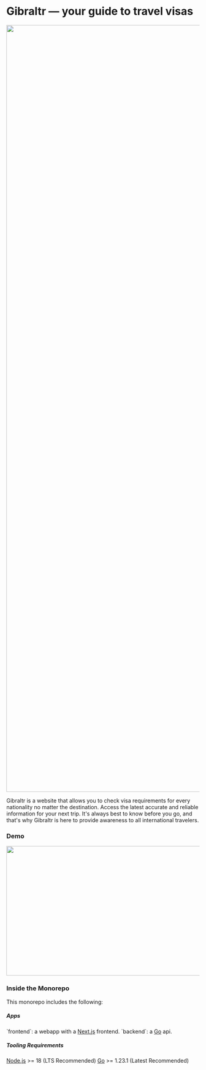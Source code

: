 <h1>Gibraltr — your guide to travel visas</h1>
<img src="https://i.imgur.com/3mymhvb.png" height="2000" width="2000"></img>

Gibraltr is a website that allows you to check visa requirements for every nationality no matter the destination. Access the latest accurate and reliable information for your next trip. It's always best to know before you go, and that's why Gibraltr is here to provide awareness to all international travelers.

<h3>Demo</h3>
<img src="https://i.imgur.com/Eyb6IID.gif" height="338" width="600"></img>

<h3>Inside the Monorepo</h3>
This monorepo includes the following:
<h5>Apps</h5>
`frontend`: a webapp with a <a href="https://nextjs.org/">Next.js</a> frontend.
`backend`: a <a href="https://go.dev/doc/install">Go</a> api.
<h5>Tooling Requirements</h5>
<a href="https://nodejs.org/en/">Node.js</a> >= 18 (LTS Recommended)
<a href="https://go.dev/doc/install">Go</a> >= 1.23.1 (Latest Recommended)